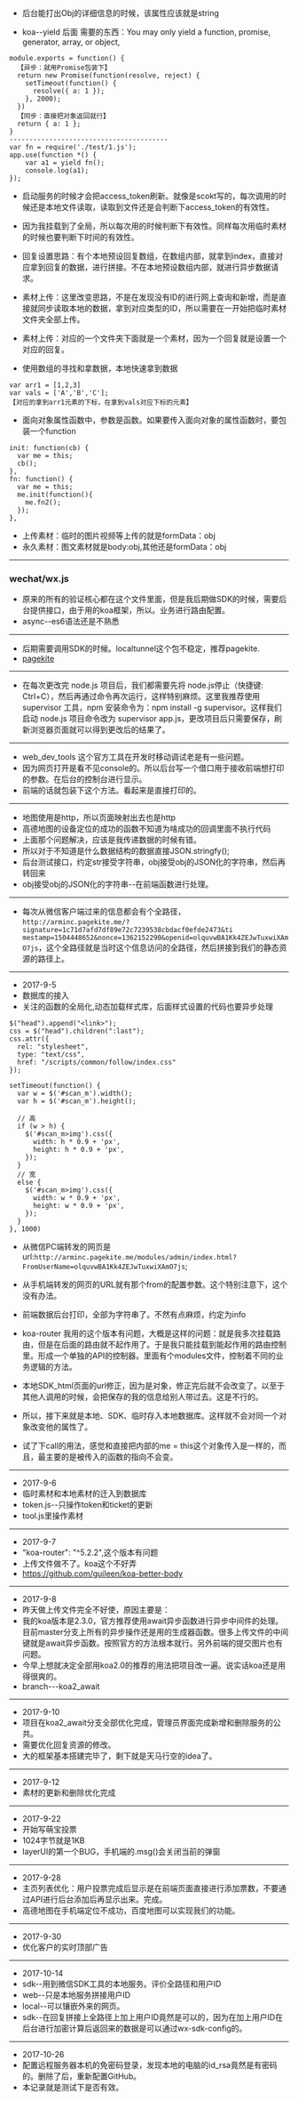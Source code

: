 * 后台能打出Obj的详细信息的时候，该属性应该就是string

* koa--yield 后面 需要的东西：You may only yield a function, promise, generator, array, or object,

```
module.exports = function() {
  【异步：就用Promise包装下】
  return new Promise(function(resolve, reject) {
    setTimeout(function() {
      resolve({ a: 1 });
    }, 2000);
  })
  【同步：直接把对象返回就行】
  return { a: 1 };
}
----------------------------------------
var fn = require('./test/1.js');
app.use(function *() {
    var a1 = yield fn();
    console.log(a1);
});
```

* 启动服务的时候才会把access_token刷新。就像是scokt写的，每次调用的时候还是本地文件读取，读取到文件还是会判断下access_token的有效性。
* 因为我挂载到了全局，所以每次用的时候判断下有效性。同样每次用临时素材的时候也要判断下时间的有效性。

* 回复设置思路：有个本地预设回复数组，在数组内部，就拿到index，直接对应拿到回复的数据，进行拼接。不在本地预设数组内部，就进行异步数据请求。

* 素材上传：这里改变思路，不是在发现没有ID的进行网上查询和新增，而是直接就同步读取本地的数据，拿到对应类型的ID，所以需要在一开始把临时素材文件夹全部上传。
* 素材上传：对应的一个文件夹下面就是一个素材，因为一个回复就是设置一个对应的回复。

* 使用数组的寻找和拿数据，本地快速拿到数据
```
var arr1 = [1,2,3]
var vals = ['A','B','C'];
【对应的拿到arr1元素的下标，在拿到vals对应下标的元素】
```

* 面向对象属性函数中，参数是函数。如果要传入面向对象的属性函数时，要包装一个function
```
init: function(cb) {
  var me = this;
  cb();
},
fn: function() {
  var me = this;
  me.init(function(){
    me.fn2();
  });
},
```

* 上传素材：临时的图片视频等上传的就是formData：obj
* 永久素材：图文素材就是body:obj,其他还是formData：obj

-----------------------

### wechat/wx.js

* 原来的所有的验证核心都在这个文件里面，但是我后期做SDK的时候，需要后台提供接口，由于用的koa框架，所以。业务进行路由配置。
* async--es6语法还是不熟悉

---------------------------

* 后期需要调用SDK的时候。localtunnel这个包不稳定，推荐pagekite.
* [pagekite](http://www.360doc.com/content/15/0306/12/17181183_453043437.shtml)

-----------------------------

* 在每次更改完 node.js 项目后，我们都需要先将 node.js停止（快捷键: Ctrl+C），然后再通过命令再次运行，这样特别麻烦。这里我推荐使用 supervisor  工具，npm 安装命令为：npm install -g supervisor。这样我们启动 node.js 项目命令改为 supervisor app.js，更改项目后只需要保存，刷新浏览器页面就可以得到更改后的结果了。

--------------------------------

* web_dev_tools 这个官方工具在开发时移动调试老是有一些问题。
* 因为网页打开是看不见console的。所以后台写一个借口用于接收前端想打印的参数。在后台的控制台进行显示。
* 前端的话就包装下这个方法。看起来是直接打印的。

--------------------------------------------

* 地图使用是http，所以页面映射出去也是http
* 高德地图的设备定位的成功的函数不知道为啥成功的回调里面不执行代码
* 上面那个问题解决，应该是我传递数据的时候有错。
* 所以对于不知道是什么数据结构的数据直接JSON.stringfy();
* 后台测试接口，约定str接受字符串，obj接受obj的JSON化的字符串，然后再转回来
* obj接受obj的JSON化的字符串--在前端函数进行处理。

-------------------------------------------------

* 每次从微信客户端过来的信息都会有个全路径，`http://arminc.pagekite.me/?signature=1c71d7afd7df89e72c7239538cbdacf0efde2473&ti
mestamp=1504448652&nonce=1362152290&openid=olquvwBA1Kk4ZEJwTuxwiXAmO7js`，这个全路径就是当时这个信息访问的全路径，然后拼接到我们的静态资源的路径上。

---------------------------------

* 2017-9-5
* 数据库的接入
* 关注的函数的全局化,动态加载样式库，后面样式设置的代码也要异步处理

```
$("head").append("<link>");
css = $("head").children(":last");
css.attr({
  rel: "stylesheet",
  type: "text/css",
  href: "/scripts/common/follow/index.css"
});

setTimeout(function() {
  var w = $('#scan_m').width();
  var h = $('#scan_m').height();

  // 高
  if (w > h) {
    $('#scan_m>img').css({
      width: h * 0.9 + 'px',
      height: h * 0.9 + 'px',
    });
  }
  // 宽
  else {
    $('#scan_m>img').css({
      width: w * 0.9 + 'px',
      height: w * 0.9 + 'px',
    });
  }
}, 1000)
```

* 从微信PC端转发的网页是url:`http://arminc.pagekite.me/modules/admin/index.html?FromUserName=olquvwBA1Kk4ZEJwTuxwiXAmO7js`;
* 从手机端转发的网页的URL就有那个from的配置参数。这个特别注意下，这个没有办法。
* 前端数据后台打印，全部为字符串了。不然有点麻烦，约定为info

* koa-router 我用的这个版本有问题，大概是这样的问题：就是我多次挂载路由，但是在后面的路由就不起作用了。于是我只能挂载到能起作用的路由控制里。形成一个单独的API的控制器。里面有个modules文件，控制着不同的业务逻辑的方法。

* 本地SDK_html页面的url修正，因为是对象，修正完后就不会改变了。以至于其他人调用的时候，会把保存的我的信息给别人带过去。这是不行的。
* 所以，接下来就是本地、SDK、临时存入本地数据库。这样就不会对同一个对象改变他的属性了。
* 试了下call的用法，感觉和直接把内部的me = this这个对象传入是一样的，而且，最主要的是被传入的函数的指向不会变。

-----------------------------------------

* 2017-9-6
* 临时素材和本地素材的迁入到数据库
* token.js--只操作token和ticket的更新
* tool.js里操作素材

-------------------------------

* 2017-9-7
* "koa-router": "^5.2.2",这个版本有问题
* 上传文件做不了。koa这个不好弄
* https://github.com/guileen/koa-better-body

--------------------------------------------

* 2017-9-8
* 昨天做上传文件完全不好使，原因主要是：
* 我的koa版本是2.3.0，官方推荐使用await异步函数进行异步中间件的处理。目前master分支上所有的异步操作还是用的生成器函数。很多上传文件的中间键就是await异步函数。按照官方的方法根本就行。另外前端的提交图片也有问题。
* 今早上想就决定全部用koa2.0的推荐的用法把项目改一遍。说实话koa还是用得很爽的。
* branch---koa2_await

-----------------------------------------------

* 2017-9-10
* 项目在koa2_await分支全部优化完成，管理员界面完成新增和删除服务的公共。
* 需要优化回复资源的修改。
* 大的框架基本搭建完毕了，剩下就是天马行空的idea了。

-------------------------------------------------------

* 2017-9-12
* 素材的更新和删除优化完成

-------------------------------------------------------

* 2017-9-22
* 开始写萌宝投票
* 1024字节就是1KB
* layerUI的第一个BUG，手机端的.msg()会关闭当前的弹窗

-------------------------------------------------------

* 2017-9-28
* 主页列表优化：用户投票完成后显示是在前端页面直接进行添加票数，不要通过API进行后台添加后再显示出来。完成。
* 高德地图在手机端定位不成功，百度地图可以实现我们的功能。

----------------------------------

* 2017-9-30
* 优化客户的实时顶部广告

----------------------------------

* 2017-10-14
* sdk--用到微信SDK工具的本地服务。评价全路径和用户ID
* web--只是本地服务拼接用户ID
* local--可以镶嵌外来的网页。
* sdk--在回复拼接上全路径上加上用户ID竟然是可以的，因为在加上用户ID在后台进行加密计算后返回来的数据是可以通过wx-sdk-config的。


----------------------------------

* 2017-10-26
* 配置远程服务器本机的免密码登录，发现本地的电脑的id_rsa竟然是有密码的。删除了后，重新配置GitHub。
* 本记录就是测试下是否有效。